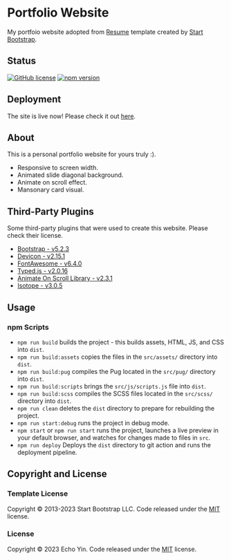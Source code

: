 # Portfolio Website

My portfoio website adopted from [Resume](https://startbootstrap.com/theme/resume/) template created by [Start Bootstrap](https://startbootstrap.com/).

## Status

[![GitHub license](https://img.shields.io/badge/license-MIT-blue.svg)](https://raw.githubusercontent.com/StartBootstrap/startbootstrap-resume/master/LICENSE)
[![npm version](https://img.shields.io/npm/v/startbootstrap-resume.svg)](https://www.npmjs.com/package/startbootstrap-resume)

## Deployment

The site is live now!
Please check it out [here](https://e-choness.github.io/portfolio-site/).

## About

This is a personal portfolio website for yours truly :).

- Responsive to screen width.
- Animated slide diagonal background.
- Animate on scroll effect.
- Mansonary card visual.

## Third-Party Plugins

Some third-party plugins that were used to create this website. Please check their license.

- [Bootstrap - v5.2.3](https://getbootstrap.com/)
- [Devicon - v2.15.1](https://devicon.dev/)
- [FontAwesome - v6.4.0](https://fontawesome.com/)
- [Typed.js - v2.0.16](https://github.com/mattboldt/typed.js/releases/tag/v2.0.16)
- [Animate On Scroll Library - v2.3.1](https://michalsnik.github.io/aos/)
- [Isotope - v3.0.5](https://isotope.metafizzy.co/)

## Usage

### npm Scripts

- `npm run build` builds the project - this builds assets, HTML, JS, and CSS into `dist`.
- `npm run build:assets` copies the files in the `src/assets/` directory into `dist`.
- `npm run build:pug` compiles the Pug located in the `src/pug/` directory into `dist`.
- `npm run build:scripts` brings the `src/js/scripts.js` file into `dist`.
- `npm run build:scss` compiles the SCSS files located in the `src/scss/` directory into `dist`.
- `npm run clean` deletes the `dist` directory to prepare for rebuilding the project.
- `npm run start:debug` runs the project in debug mode.
- `npm start` or `npm run start` runs the project, launches a live preview in your default browser, and watches for changes made to files in `src`.
- `npm run deploy` Deploys the `dist` directory to git action and runs the deployment pipeline.

## Copyright and License

### Template License

Copyright © 2013-2023 Start Bootstrap LLC. Code released under the [MIT](https://github.com/StartBootstrap/startbootstrap-resume/blob/master/LICENSE) license.

### License

Copyright © 2023 Echo Yin. Code released under the [MIT](https://github.com/e-choness/e-choenss.github.io/blob/main/LICENSE) license.
